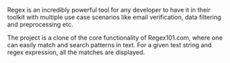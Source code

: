 Regex is an incredibly powerful tool for any developer to have it in their toolkit with multiple use case scenarios like email verification, data filtering and preprocessing etc.

The project is a clone of the core functionality of Regex101.com, where one can easily match and search patterns in text. For a given test string and regex expression, all the matches are displayed. 
